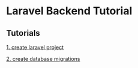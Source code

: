 # Laravel Backend Tutorial

## Tutorials

[1. create laravel project](tutorials/1.%20create%20laravel%20proejct.md)

[2. create database migrations](tutorials/2.%20create%20database%20migrations.md)
